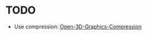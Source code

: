 # TODO

- Use compression: [Open-3D-Graphics-Compression](https://github.com/KhronosGroup/glTF/wiki/Open-3D-Graphics-Compression)

